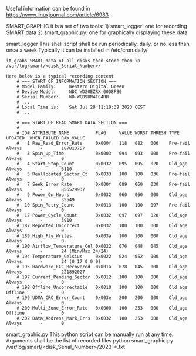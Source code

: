 Useful information can be found in https://www.linuxjournal.com/article/6983

SMART_GRAPHIC it is a set of two tools:
    1) smart_logger:        one for recording SMART data
    2) smart_graphic.py:    one for graphically displaying these data


smart_logger
    This shell script shall be run periodically, daily, or no less than once a week
    Typically it can be installed in /etc/cron.daily/

    it grabs SMART data of all disks then store them in /var/log/smart/<disk_Serial_Number>/

    Here below is a typical recording content
        # === START OF INFORMATION SECTION ===
        # Model Family:     Western Digital Green
        # Device Model:     WDC WD20EZRX-00D8PB0
        # Serial Number:    WD-WCD9UN4TC4RH
        # ...
        # Local Time is:    Sat Jul 29 11:19:39 2023 CEST
        # ...

        # === START OF READ SMART DATA SECTION ===
        # 
        # ID# ATTRIBUTE_NAME          FLAG     VALUE WORST THRESH TYPE      UPDATED  WHEN_FAILED RAW_VALUE
        #   1 Raw_Read_Error_Rate     0x000f   118   082   006    Pre-fail  Always       -       187813757
        #   3 Spin_Up_Time            0x0003   094   093   000    Pre-fail  Always       -       0
        #   4 Start_Stop_Count        0x0032   095   095   020    Old_age   Always       -       6110
        #   5 Reallocated_Sector_Ct   0x0033   100   100   036    Pre-fail  Always       -       0
        #   7 Seek_Error_Rate         0x000f   089   060   030    Pre-fail  Always       -       856529937
        #   9 Power_On_Hours          0x0032   060   060   000    Old_age   Always       -       35549
        #  10 Spin_Retry_Count        0x0013   100   100   097    Pre-fail  Always       -       0
        #  12 Power_Cycle_Count       0x0032   097   097   020    Old_age   Always       -       3910
        # 187 Reported_Uncorrect      0x0032   100   100   000    Old_age   Always       -       0
        # 189 High_Fly_Writes         0x003a   100   100   000    Old_age   Always       -       0
        # 190 Airflow_Temperature_Cel 0x0022   076   048   045    Old_age   Always       -       24 (Min/Max 24/24)
        # 194 Temperature_Celsius     0x0022   024   052   000    Old_age   Always       -       24 (0 17 0 0 0)
        # 195 Hardware_ECC_Recovered  0x001a   078   045   000    Old_age   Always       -       221892027
        # 197 Current_Pending_Sector  0x0012   100   100   000    Old_age   Always       -       0
        # 198 Offline_Uncorrectable   0x0010   100   100   000    Old_age   Offline      -       0
        # 199 UDMA_CRC_Error_Count    0x003e   200   200   000    Old_age   Always       -       0
        # 200 Multi_Zone_Error_Rate   0x0000   100   253   000    Old_age   Offline      -       0
        # 202 Data_Address_Mark_Errs  0x0032   100   253   000    Old_age   Always       -       0


smart_graphic.py
    This python script can be manually run at any time.
    Arguments shall be the list of recorded files
        python smart_graphic.py /var/log/smart/<disk_Serial_Number>/2023-*.txt
